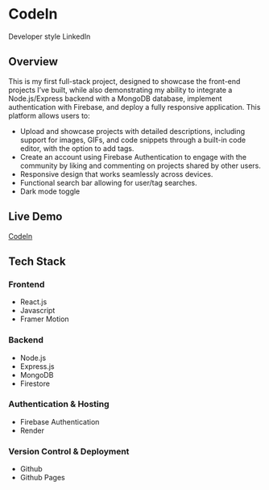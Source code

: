 # CodeIn
Developer style LinkedIn

## Overview
This is my first full-stack project, designed to showcase the front-end projects I’ve built, while also demonstrating my ability to integrate a Node.js/Express backend with a MongoDB database, implement authentication with Firebase, and deploy a fully responsive application. This platform allows users to:
* Upload and showcase projects with detailed descriptions, including support for images, GIFs, and code snippets through a built-in code editor, with the option to add tags.
* Create an account using Firebase Authentication to engage with the community by liking and commenting on projects shared by other users.
* Responsive design that works seamlessly across devices.
* Functional search bar allowing for user/tag searches.
* Dark mode toggle

## Live Demo
[CodeIn](https://anth117.github.io/CodeIn)

## Tech Stack
### **Frontend**
- React.js
- Javascript
- Framer Motion

### **Backend**
- Node.js
- Express.js
- MongoDB
- Firestore

### **Authentication & Hosting**
- Firebase Authentication
- Render
  
### **Version Control & Deployment**
- Github
- Github Pages
